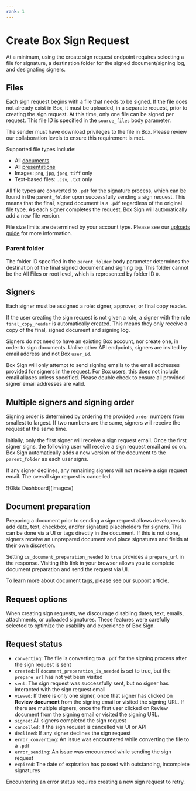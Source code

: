 ```yaml
---
rank: 1
---
```


# Create Box Sign Request

At a minimum, using the create sign request endpoint requires selecting a file
for signature, a destination folder for the signed document/signing log, and
designating signers. 

<Samples id='post_sign_requests'/>

## Files

Each sign request begins with a file that needs to be signed. If the file does
not already exist in Box, it must be uploaded, in a separate request, prior to
creating the sign request. At this time, only one file can be signed per
request. This file ID is specified in the `source_files` body parameter.

<Message type='warning'>
The sender must have download privileges to the file in Box. Please review our
collaboration levels to ensure this requirement is met.
</Message>

Supported file types include:

- All [documents][documents]
- All [presentations][presentations]
- Images: `png`, `jpg`, `jpeg`, `tiff` only
- Text-based files: `.csv`, `.txt` only

All file types are converted to `.pdf` for the signature process, which can be
found in the `parent_folder` upon successfully sending a sign request. This
means that the final, signed document is a `.pdf` regardless of the original
file type. As each signer completes the request, Box Sign will automatically add
a new file version.

File size limits are determined by your account type. Please see our
[uploads guide][uploads] for more information. 

### Parent folder

The folder ID specified in the `parent_folder` body parameter determines the
destination of the final signed document and signing log. This folder cannot be
the All Files or root level, which is represented by folder ID `0`. 

## Signers

Each signer must be assigned a role:  signer, approver, or final copy reader.

If the user creating the sign request is not given a role, a signer with the
role `final_copy_reader` is automatically created. This means they only receive
a copy of the final, signed document and signing log.

Signers do not need to have an existing Box account, nor create one, in order to
sign documents. Unlike other API endpoints, signers are invited by email address
and not Box `user_id`. 

<Message type='warning'> 
Box Sign will only attempt to send signing emails to the email addresses
provided for signers in the request. For Box users, this does not include email
aliases unless specified. Please double check to ensure all provided signer
email addresses are valid.
</Message>

## Multiple signers and signing order

Signing order is determined by ordering the provided `order` numbers from
smallest to largest. If two numbers are the same, signers will receive the
request at the same time.

Initially, only the first signer will receive a sign request email. Once the
first signer signs, the following user will receive a sign request email and so
on. Box Sign automatically adds a new version of the document to the
`parent_folder` as each user signs.  

If any signer declines, any remaining signers will not receive a sign request
email. The overall sign request is cancelled.

<ImageFrame noborder center shadow>
  ![Okta Dashboard](images/)
</ImageFrame>

## Document preparation

Preparing a document prior to sending a sign request allows developers to add
date, text, checkbox, and/or signature placeholders for signers. This can be
done via a UI or tags directly in the document. If this is not done, signers
receive an unprepared document and place signatures and fields at their own
discretion. 

Setting `is_document_preparation_needed` to `true` provides a `prepare_url` in
the response. Visiting this link in your browser allows you to complete document
preparation and send the request via UI. 

To learn more about document tags, please see our support article.

## Request options

<Message type='warning'>
When creating sign requests, we discourage disabling dates, text, emails,
attachments, or uploaded signatures. These features were carefully selected to
optimize the usability and experience of Box Sign.
</Message>

## Request status

- `converting`: The file is converting to a `.pdf` for the signing process after
  the sign request is sent
- `created`: If `document_preparation_is_needed` is set to true, but the
  `prepare_url` has not yet been visited
- `sent`: The sign request was successfully sent, but no signer has interacted
  with the sign request email 
- `viewed`: If there is only one signer, once that signer has clicked on
  **Review document** from the signing email or visited the signing URL. If
  there are multiple signers, once the first user clicked on Review document
  from the signing email or visited the signing URL.
- `signed`: All signers completed the sign request
- `cancelled`: If the sign request is cancelled via UI or API
- `declined`: If any signer declines the sign request
- `error_converting`: An issue was encountered while converting the file to a
  `.pdf`
- `error_sending`: An issue was encountered while sending the sign request
- `expired`: The date of expiration has passed with outstanding, incomplete
  signatures 

Encountering an error status requires creating a new sign request to retry.

[documents]: g://representations/supported-file-types/#documents
[presentations]: g://representations/supported-file-types/#presentations
[uploads]: g://uploads/direct
